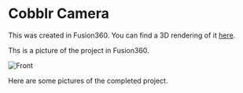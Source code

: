 # Cobblr Camera

This was created in Fusion360. You can find a 3D rendering of it [here](http://a360.co/2j9tTPW).

Ths is a picture of the project in Fusion360.

![Front](cobblr_cad.jpg?raw=true "cobblr-camera")

Here are some pictures of the completed project.


